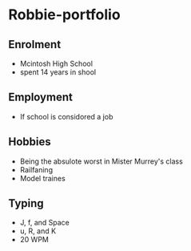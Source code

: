 # Robbie-portfolio

## Enrolment 
- Mcintosh High School
- spent 14 years in shool

## Employment
- If school is considored a job 

## Hobbies
- Being the absulote worst in Mister Murrey's class
- Railfaning
- Model traines

 ## Typing
 - J, f, and Space
 -  u, R, and K
 -  20 WPM

